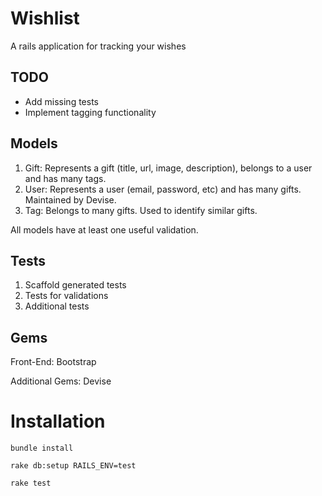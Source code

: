 # Wishlist
A rails application for tracking your wishes

## TODO
- Add missing tests
- Implement tagging functionality

## Models
1. Gift: Represents a gift (title, url, image, description), belongs to a user and has many tags.
2. User: Represents a user (email, password, etc) and has many gifts. Maintained by Devise.
3. Tag: Belongs to many gifts. Used to identify similar gifts.

All models have at least one useful validation.

## Tests
1. Scaffold generated tests
2. Tests for validations
3. Additional tests

## Gems
Front-End: Bootstrap

Additional Gems: Devise


# Installation
`bundle install`

`rake db:setup RAILS_ENV=test`

`rake test`
